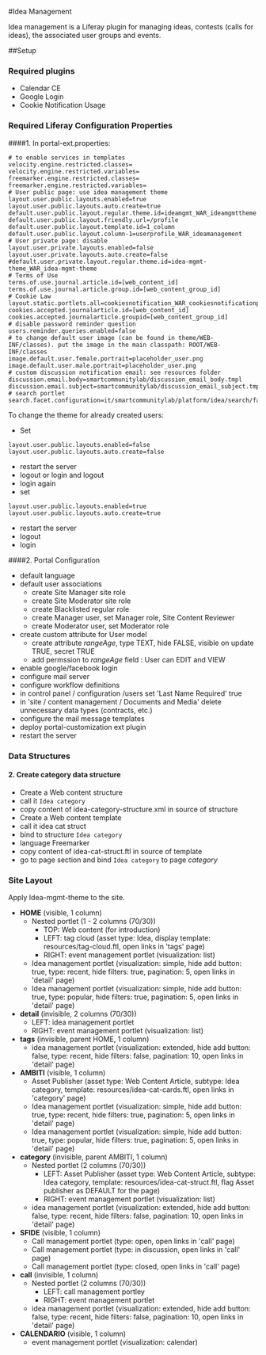 #Idea Management

Idea management is a Liferay plugin for managing ideas, contests (calls for ideas), the associated user groups and events.

##Setup

### Required plugins
- Calendar CE
- Google Login
- Cookie Notification Usage

### Required Liferay Configuration Properties

####1. In portal-ext.properties:
```
# to enable services in templates
velocity.engine.restricted.classes=
velocity.engine.restricted.variables=
freemarker.engine.restricted.classes=
freemarker.engine.restricted.variables=
# User public page: use idea management theme
layout.user.public.layouts.enabled=true
layout.user.public.layouts.auto.create=true
default.user.public.layout.regular.theme.id=ideamgmt_WAR_ideamgmttheme
default.user.public.layout.friendly.url=/profile
default.user.public.layout.template.id=1_column
default.user.public.layout.column-1=userprofile_WAR_ideamanagement
# User private page: disable
layout.user.private.layouts.enabled=false
layout.user.private.layouts.auto.create=false
#default.user.private.layout.regular.theme.id=idea-mgmt-theme_WAR_idea-mgmt-theme
# Terms of Use
terms.of.use.journal.article.id=[web_content_id]
terms.of.use.journal.article.group.id=[web_content_group_id]
# Cookie Law
layout.static.portlets.all=cookiesnotification_WAR_cookiesnotificationportlet
cookies.accepted.journalarticle.id=[web_content_id]
cookies.accepted.journalarticle.groupid=[web_content_group_id]
# disable password reminder question
users.reminder.queries.enabled=false
# to change default user image (can be found in theme/WEB-INF/classes). put the image in the main classpath: ROOT/WEB-INF/classes
image.default.user.female.portrait=placeholder_user.png
image.default.user.male.portrait=placeholder_user.png
# custom discussion notification email: see resources folder
discussion.email.body=smartcommunitylab/discussion_email_body.tmpl
discussion.email.subject=smartcommunitylab/discussion_email_subject.tmpl
# search portlet
search.facet.configuration=it/smartcommunitylab/platform/idea/search/facet_configuration.json
```
To change the theme for already created users:
  - Set 
  
  ```
  layout.user.public.layouts.enabled=false
  layout.user.public.layouts.auto.create=false
  ```
  - restart the server
  - logout or login and logout
  - login again
  - set
  
   ```
  layout.user.public.layouts.enabled=true
  layout.user.public.layouts.auto.create=true
  ```
  - restart the server
  - logout
  - login

####2. Portal Configuration
- default language
- default user associations
  * create Site Manager site role
  * create Site Moderator site role
  * create Blacklisted regular role
  * create Manager user, set Manager role, Site Content Reviewer
  * create Moderator user, set Moderator role
- create custom attribute for User model
  * create attribute *rangeAge*, type TEXT, hide FALSE, visible on update TRUE, secret TRUE
  * add permssion to *rangeAge* field : User can EDIT and VIEW
- enable google/facebook login
- configure mail server
- configure workflow definitions
- in control panel / configuration /users set 'Last Name Required' true
- in 'site / content management / Documents and Media' delete unnecessary data types (contracts, etc.)
- configure the mail message templates
- deploy portal-customization ext plugin
- restart the server

### Data Structures

#### 2. Create category data structure

- Create a Web content structure
- call it `Idea category`
- copy content of idea-category-structure.xml in source of structure
- Create a Web content template
- call it idea cat struct
- bind to structure `Idea category`
- language Freemarker
- copy content of idea-cat-struct.ftl in source of template
- go to page section and bind `Idea category` to page *category*

### Site Layout

Apply Idea-mgmt-theme to the site.

- **HOME** (visible, 1 column)
  * Nested portlet (1 - 2 columns (70/30))
    * TOP: Web content (for introduction)
    * LEFT: tag cloud (asset type: Idea, display template: resources/tag-cloud.ftl, open links in 'tags' page)
    * RIGHT: event management portlet (visualization: list)
  * Idea management portlet (visualization: simple, hide add button: true, type: recent, hide filters: true, pagination: 5, open links in 'detail' page)
  * Idea management portlet (visualization: simple, hide add button: true, type: popular, hide filters: true, pagination: 5, open links in 'detail' page)
- **detail** (invisible, 2 columns (70/30))
  * LEFT: idea management portlet
  * RIGHT: event management portlet (visualization: list)
- **tags** (invisible, parent HOME, 1 column)
  * idea management portlet (visualization: extended, hide add button: false, type: recent, hide filters: false, pagination: 10, open links in 'detail' page)
- **AMBITI** (visible, 1 column)
  * Asset Publisher (asset type: Web Content Article, subtype: Idea category, template: resources/idea-cat-cards.ftl, open links in 'category' page)
  * Idea management portlet (visualization: simple, hide add button: true, type: recent, hide filters: true, pagination: 5, open links in 'detail' page)
  * Idea management portlet (visualization: simple, hide add button: true, type: popular, hide filters: true, pagination: 5, open links in 'detail' page)
- **category** (invisible, parent AMBITI, 1 column)
  * Nested portlet (2 columns (70/30))
    * LEFT: Asset Publisher (asset type: Web Content Article, subtype: Idea category, template: resources/idea-cat-struct.ftl, flag Asset publisher as DEFAULT for the page)
    * RIGHT: event management portlet (visualization: list)
  * idea management portlet (visualization: extended, hide add button: false, type: recent, hide filters: false, pagination: 10, open links in 'detail' page)
- **SFIDE** (visible, 1 column)
  * Call management portlet (type: open, open links in 'call' page)
  * Call management portlet (type: in discussion, open links in 'call' page)
  * Call management portlet (type: closed, open links in 'call' page)
- **call** (invisible, 1 column)  
  * Nested portlet (2 columns (70/30))
    * LEFT: call management portley
    * RIGHT: event management portlet
  * idea management portlet (visualization: extended, hide add button: false, type: recent, hide filters: false, pagination: 10, open links in 'detail' page)
- **CALENDARIO** (visible, 1 column)
  * event management portlet (visualization: calendar)

  

